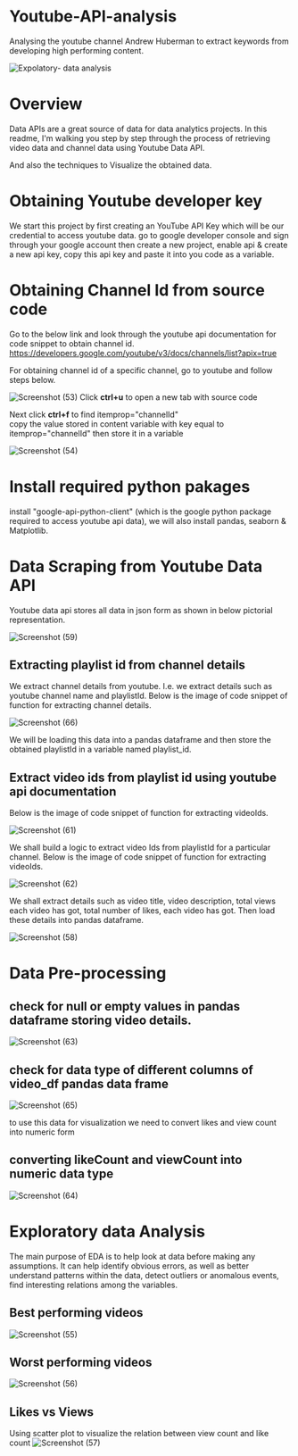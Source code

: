 # Youtube-API-analysis
Analysing the youtube channel Andrew Huberman to extract keywords from developing high performing content.
  



![Expolatory- data analysis](https://user-images.githubusercontent.com/111446453/200786109-90dd9f37-3bd7-4357-b872-0894e2f7e81f.png)


# Overview
Data APIs are a great source of data for data analytics projects. In this readme, I'm walking you step by step through the process of retrieving video data and channel data using Youtube Data API.


And also the techniques to Visualize the obtained data.
# Obtaining Youtube developer key
We start this project by first creating an YouTube API Key which will be our credential to access youtube data.
go to google developer console and sign through your google account
then create a new project, enable api & create a new api key, copy this api key and paste it into you code as a variable.
# Obtaining  Channel Id from source code 
Go to the below link and look through the youtube api documentation for code snippet to obtain channel id.
https://developers.google.com/youtube/v3/docs/channels/list?apix=true


For obtaining channel id of a specific channel, go to youtube and follow steps below.

![Screenshot (53)](https://user-images.githubusercontent.com/111446453/185879908-c1a88dee-a259-468c-a3f1-d19e4e45589d.png)
Click **ctrl+u** to open a new tab with source code


Next click **ctrl+f** to find itemprop="channelId"  
copy the value stored in content variable with key equal to itemprop="channelId"
then store it in a variable

![Screenshot (54)](https://user-images.githubusercontent.com/111446453/185878809-4d823838-85df-479c-8eea-9bd31450ec10.png)
# Install required python pakages
install "google-api-python-client" (which is the google python package required to access youtube api data), we will also install pandas, seaborn & Matplotlib.



# Data Scraping from Youtube Data API
Youtube data api stores all data in json form as shown in below pictorial representation.


![Screenshot (59)](https://user-images.githubusercontent.com/111446453/185903047-35e6a7d6-d1c6-4782-8fea-8460c74a743b.png)

## Extracting playlist id from channel details
We extract channel details from youtube. I.e. we extract details such as youtube channel name and playlistId.
Below is the image of code snippet of function for extracting channel details.


![Screenshot (66)](https://user-images.githubusercontent.com/111446453/185906866-6eabe163-82d0-4adf-a240-b71c7071bf76.png)


We will be loading this data into a pandas dataframe and then store the obtained playlistId in a variable named playlist_id.
## Extract video ids from playlist id using youtube api documentation
Below is the image of code snippet of function for extracting videoIds.

![Screenshot (61)](https://user-images.githubusercontent.com/111446453/185906974-31a9976f-e498-4851-9c16-f1249f3aa935.png)


We shall build a logic to extract video Ids from playlistId for a particular channel.
Below is the image of code snippet of function for extracting videoIds.


![Screenshot (62)](https://user-images.githubusercontent.com/111446453/185906991-d954d14b-d882-4b50-957b-372b230529da.png)

We shall extract details such as video title, video description, total views each video has got, total number of likes, each video has got. 
Then load these details into pandas dataframe.

![Screenshot (58)](https://user-images.githubusercontent.com/111446453/185882610-6eb8c9d6-fb75-453f-a305-5681fe32193b.png)



# Data Pre-processing
## check for null or empty values in pandas dataframe storing video details.


![Screenshot (63)](https://user-images.githubusercontent.com/111446453/185907207-a0b3da1e-ca37-4140-b56e-d4385ac39e3f.png)




## check for data type of different columns of video_df pandas data frame






![Screenshot (65)](https://user-images.githubusercontent.com/111446453/185907235-87eb9b1b-3e38-459d-84fe-682568adb2c4.png)


to use this data for visualization we need to convert likes and view count into numeric form
## converting likeCount and viewCount into numeric data type





![Screenshot (64)](https://user-images.githubusercontent.com/111446453/185907283-9cea9ea9-a063-4896-8303-3ff10a455e34.png)



# Exploratory data Analysis
The main purpose of EDA is to help look at data before making any assumptions.
It can help identify obvious errors, as well as better understand patterns within the data, detect outliers or anomalous events, find interesting relations among the variables.


## Best performing videos

![Screenshot (55)](https://user-images.githubusercontent.com/111446453/185881753-744cea0a-d386-4e82-9705-fd95e00f77f4.png)
## Worst performing videos
![Screenshot (56)](https://user-images.githubusercontent.com/111446453/185881613-615ce17c-2d9b-4765-b2c0-1adb6a6a99c5.png)

## Likes vs Views
Using scatter plot to visualize the relation between view count and like count
![Screenshot (57)](https://user-images.githubusercontent.com/111446453/185881792-b9c03223-8891-439f-af10-669e5b504e15.png)
